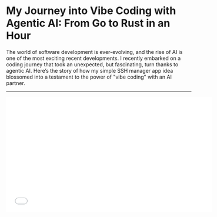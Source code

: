 # My Journey into Vibe Coding with Agentic AI: From Go to Rust in an Hour

The world of software development is ever-evolving, and the rise of AI is one of the most exciting recent developments. I recently embarked on a coding journey that took an unexpected, but fascinating, turn thanks to agentic AI. Here’s the story of how my simple SSH manager app idea blossomed into a testament to the power of "vibe coding" with an AI partner.

-----
<iframe width="560" height="315" src="[https://www.youtube.com/embed/1kWCu4cJ8XM?si=yRymy6qVnigu8Q4p](https://www.youtube.com/embed/1kWCu4cJ8XM?si=yRymy6qVnigu8Q4p)" title="YouTube video player" frameborder="0" allow="accelerometer; autoplay; clipboard-write; encrypted-media; gyroscope; picture-in-picture; web-share" referrerpolicy="strict-origin-when-cross-origin" allowfullscreen\>\</iframe\>


-----
### The Spark of an Idea: An SSH Manager in the Terminal

It all started with a simple idea: an SSH manager app that I could spin up in my [warp.dev](http://warp.dev) terminal. I envisioned a clean Terminal User Interface (TUI) for adding SSH keys, and organizing hosts into groups. Something to make my life a little easier.

The initial development in Go was surprisingly quick. The core application was up and running in no time. But as with many projects, the devil was in the details.

-----

### The Frankenstein's Monster of a Virtual Terminal

The real challenge began when I tried to implement a virtual terminal. My initial attempt involved a side panel, which then evolved into a full-screen implementation. This solution, however, was clunky and ultimately launched a raw session. This was far from ideal because I couldn't get past the ANSI filtering to run essential tools like `htop` or even the humble `nano`. In the Go version, this meant a clunky user experience that required switching between different terminal modes: from the standard mode to a fullscreen mode, and then into a raw mode. This three-step process was far from the seamless experience I had envisioned.

I had a working app, but it was a Frankenstein's monster of code. It was functional, but not elegant.

-----

http://googleusercontent.com/image_generation_content/0

### A Glimmer of Hope: A Rust-y Solution

Feeling a bit stuck, I decided to consult an LLM (Sonnet) for its opinion. The AI suggested that Rust might have a better pseudo-terminal setup. The thought of migrating the entire application to a new language, especially with an AI, felt daunting. I wasn't in the mood for a night of migration, even with a digital assistant.

-----

### The Leap of Faith: AI-Powered Conversion

Then, a moment of inspiration struck. I was in my [warp.dev](http://warp.dev) terminal and thought, "Why not just ask the AI to do it?" I instructed the AI to convert my Go application to Rust, enabled the auto-answer option, and walked away to have dinner.

I returned an hour later, not knowing what to expect. To my astonishment, the AI had produced an almost like-for-like copy of my Go app, but in Rust. And the best part? It had a working SSH terminal. The very feature that had caused me so much grief was now functioning perfectly.

The Rust version provided a unified experience where the raw terminal worked directly in-panel. This was a significant technical achievement, as the Rust implementation demonstrated how to parse ANSI escape sequences using the `vte` crate, render styled terminal content within `ratatui` widget bounds, and coordinate between the TUI framework and raw terminal data. It also handled terminal resizing for both the UI and the SSH PTY and maintained precise cursor positioning and screen clearing within the panels.

This meant that I could now use `vim`, `nano`, or `emacs` perfectly within the terminal panel. Tools like `htop`, `top`, and `iotop` displayed correctly within the panel bounds, and `tmux` or `screen` sessions ran seamlessly. Even interactive shells like the Python REPL or database shells worked flawlessly, all while keeping the sidebar visible.

This experience was a revelation. It was a true "vibe coding" session where I set the direction, and the AI handled the heavy lifting. It was a glimpse into the future of software development, a future where human creativity and AI efficiency combine to create amazing things. This journey has not only given me a new and improved application but has also profoundly changed my perspective on the role of AI in the creative process of coding.